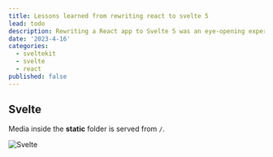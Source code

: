 ```yaml
---
title: Lessons learned from rewriting react to svelte 5
lead: todo
description: Rewriting a React app to Svelte 5 was an eye-opening experience. From ditching the virtual DOM to embracing Runes, this journey taught me a lot about performance, reactivity, and developer experience. Here are the key lessons learned along the way.
date: '2023-4-16'
categories:
  - sveltekit
  - svelte
  - react
published: false
---
```


## Svelte

Media inside the **static** folder is served from `/`.

![Svelte](favicon.png)
